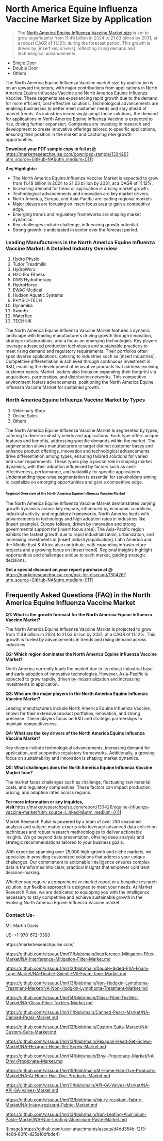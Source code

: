 <h1>North America Equine Influenza Vaccine Market&nbsp;Size by Application</h1><blockquote><p>The <a href="https://marketresearchpulse.com/download-sample/130426?utm_source=GitHub-NA&amp;utm_medium=0111">North America Equine Influenza Vaccine Market size</a> is set to grow significantly from 11.49 billion in 2024 to 21.63 billion by 2031, at a robust CAGR of 11.12% during the forecast period. This growth is driven by [insert key drivers], reflecting rising demand and technological advancements.</p></blockquote><ul><li>Single Door<li> Double Door<li> Others</li></ul><p>The North America Equine Influenza Vaccine market size by application is on an upward trajectory, with major contributions from applications in North America Equine Influenza Vaccine and North America Equine Influenza Vaccine. These segments are experiencing rapid growth due to the demand for more efficient, cost-effective solutions. Technological advancements are enabling businesses to better meet customer needs and stay ahead of market trends. As industries increasingly adopt these solutions, the demand for applications in North America Equine Influenza Vaccine is expected to rise, driving further expansion. Companies are investing in research and development to create innovative offerings tailored to specific applications, ensuring their position in the market and capturing new growth opportunities.</p><p><strong>Download your PDF sample copy in full at @ </strong><a href="https://marketresearchpulse.com/download-sample/130426?utm_source=GitHub-NA&amp;utm_medium=0111">https://marketresearchpulse.com/download-sample/130426?utm_source=GitHub-NA&amp;utm_medium=0111</a></p><p><strong>Key Highlights: </strong></p><ul><li>The North America Equine Influenza Vaccine Market is expected to grow from 11.49 billion in 2024 to 21.63 billion by 2031, at a CAGR of 11.12%.</li><li>Increasing demand for trend or application is driving market growth.</li><li>Technological advancements and innovation are key market drivers.</li><li>North America, Europe, and Asia-Pacific are leading regional markets.</li><li>Major players are focusing on insert focus area to gain a competitive edge.</li><li>Emerging trends and regulatory frameworks are shaping market dynamics.</li><li>Key challenges include challenge, influencing growth potential.</li><li>Strong growth is anticipated in sector over the forecast period.</li></ul><h3>Leading Manufacturers in the North America Equine Influenza Vaccine Market: A Detailed Industry Overview</h3><ol><li>Hydro Physio</li><li>Tudor Treadmills</li><li>HydroWorx</li><li>H2O For Fitness</li><li>DWS Hydrotherapy</li><li>HydroHorse</li><li>EWAC Medical</li><li>Hudson Aquatic Systems</li><li>PHYSIO-TECH</li><li>Dynamika</li><li>SwimEx</li><li>Waterflex</li><li>TECHNIK</li></ol><div class="flex max-w-full flex-col flex-grow"><div class="min-h-8 text-message flex w-full flex-col items-end gap-2 whitespace-normal break-words [.text-message+&amp;]:mt-5" dir="auto" data-message-author-role="assistant" data-message-id="fd8432e4-4910-450d-b182-61b7bfb0a01f" data-message-model-slug="gpt-4o"><div class="flex w-full flex-col gap-1 empty:hidden first:pt-[3px]"><div class="markdown prose w-full break-words dark:prose-invert light"><p>The North America Equine Influenza Vaccine Market features a dynamic landscape with leading manufacturers driving growth through innovation, strategic collaborations, and a focus on emerging technologies. Key players leverage advanced production techniques and sustainable practices to meet rising demand and regulatory requirements. Their portfolios often span diverse applications, catering to industries such as [insert industries]. Competitive differentiation is achieved through continuous investment in R&amp;D, enabling the development of innovative products that address evolving customer needs. Market leaders also focus on expanding their footprint via acquisitions, partnerships, and distribution networks. This competitive environment fosters advancements, positioning the North America Equine Influenza Vaccine Market for sustained growth.</p></div></div></div></div><h3>North America Equine Influenza Vaccine Market by Types</h3><ol><li>Veterinary Shop<li> Online Sales<li> Others</li></ol><div class="flex max-w-full flex-col flex-grow"><div class="min-h-8 text-message flex w-full flex-col items-end gap-2 whitespace-normal break-words [.text-message+&amp;]:mt-5" dir="auto" data-message-author-role="assistant" data-message-id="084470be-0bb7-4664-bddf-5156b4f41249" data-message-model-slug="gpt-4o-mini"><div class="flex w-full flex-col gap-1 empty:hidden first:pt-[3px]"><div class="markdown prose w-full break-words dark:prose-invert light"><p>The North America Equine Influenza Vaccine Market is segmented by types, catering to diverse industry needs and applications. Each type offers unique features and benefits, addressing specific demands within the market. The segmentation allows manufacturers to target distinct customer bases and enhance product offerings. Innovation and technological advancements drive differentiation among types, ensuring tailored solutions for varied end-user requirements. These types play a pivotal role in shaping market dynamics, with their adoption influenced by factors such as cost-effectiveness, performance, and suitability for specific applications. Understanding type-wise segmentation is essential for stakeholders aiming to capitalize on emerging opportunities and gain a competitive edge.</p></div></div></div></div><h3><span style="font-size: 11px;">Regional Overview of the North America Equine Influenza Vaccine Market</span></h3><div class="flex max-w-full flex-col flex-grow"><div class="min-h-8 text-message flex w-full flex-col items-end gap-2 whitespace-normal break-words [.text-message+&amp;]:mt-5" dir="auto" data-message-author-role="assistant" data-message-id="e9038762-ce64-4e30-91c9-9bd413514231" data-message-model-slug="gpt-4o-mini"><div class="flex w-full flex-col gap-1 empty:hidden first:pt-[3px]"><div class="markdown prose w-full break-words dark:prose-invert light"><p>The North America Equine Influenza Vaccine Market demonstrates varying growth dynamics across key regions, influenced by economic conditions, industrial activity, and regulatory frameworks. North America leads with advancements in technology and high adoption rates in industries like [insert example]. Europe follows, driven by innovation and strong governmental support for [insert focus area]. The Asia-Pacific region exhibits the fastest growth due to rapid industrialization, urbanization, and increasing investments in [insert industry/application]. Latin America and the Middle East &amp; Africa also contribute, with expanding infrastructure projects and a growing focus on [insert trend]. Regional insights highlight opportunities and challenges unique to each market, guiding strategic decisions.</p></div></div></div></div><p><strong>Get a special discount on your report purchase at @ </strong><a href="https://marketresearchpulse.com/ask-for-discount/130426?utm_source=GitHub-NA&amp;utm_medium=0111">https://marketresearchpulse.com/ask-for-discount/130426?utm_source=GitHub-NA&amp;utm_medium=0111</a></p><h2>Frequently Asked Questions (FAQ) in the North America Equine Influenza Vaccine Market</h2><p><strong>Q1: What is the growth forecast for the North America Equine Influenza Vaccine Market?</strong></p><p>The North America Equine Influenza Vaccine Market is projected to grow from 11.49 billion in 2024 to 21.63 billion by 2031, at a CAGR of 11.12%. This growth is fueled by advancements in trends and rising demand across industries.</p><p><strong>Q2: Which region dominates the North America Equine Influenza Vaccine Market?</strong></p><p>North America currently leads the market due to its robust industrial base and early adoption of innovative technologies. However, Asia-Pacific is expected to grow rapidly, driven by industrialization and increasing investments in application.</p><p><strong>Q3: Who are the major players in the North America Equine Influenza Vaccine Market?</strong></p><p>Leading manufacturers include North America Equine Influenza Vaccine, known for their extensive product portfolios, innovation, and strong presence. These players focus on R&amp;D and strategic partnerships to maintain competitiveness.</p><p><strong>Q4: What are the key drivers of the North America Equine Influenza Vaccine Market?</strong></p><p>Key drivers include technological advancements, increasing demand for application, and supportive regulatory frameworks. Additionally, a growing focus on sustainability and innovation is shaping market dynamics.</p><p><strong>Q5: What challenges does the North America Equine Influenza Vaccine Market face?</strong></p><p>The market faces challenges such as challenge, fluctuating raw material costs, and regulatory complexities. These factors can impact production, pricing, and adoption rates across regions.</p><p><strong>For more information or any inquiries, visit&nbsp;</strong><a href="https://marketresearchpulse.com/report/130426/equine-influenza-vaccine-market?utm_source=Linkedin&utm_medium=0111">https://marketresearchpulse.com/report/130426/equine-influenza-vaccine-market?utm_source=Linkedin&utm_medium=0111</a></p><p>Market Research Pulse is powered by a team of over 250 seasoned analysts and subject matter experts who leverage advanced data collection techniques and robust research methodologies to deliver actionable insights. We go beyond data presentation, offering deep analysis and strategic recommendations tailored to your business goals.</p><p>With expertise spanning over 25,000 high-growth and niche markets, we specialize in providing customized solutions that address your unique challenges. Our commitment to actionable intelligence ensures complex data is transformed into clear, practical insights that empower confident decision-making.</p><p>Whether you require a comprehensive market report or a bespoke research solution, our flexible approach is designed to meet your needs. At Market Research Pulse, we are dedicated to equipping you with the intelligence necessary to stay competitive and achieve sustainable growth in the evolving North America Equine Influenza Vaccine market.</p><h3><strong>Contact Us-</strong></h3><p>Mr. Martin Davis</p><p>US: +1-970-672-0390</p><p>https://marketresearchpulse.com/</p><p><a href="https://github.com/vissuuu1/mri11/blob/main/Interference-Mitigation-Filter-Market/NA-Interference-Mitigation-Filter-Market.md">https://github.com/vissuuu1/mri11/blob/main/Interference-Mitigation-Filter-Market/NA-Interference-Mitigation-Filter-Market.md</a></p><p><a href="https://github.com/vissuuu1/mri12/blob/main/Double-Sided-EVA-Foam-Tape-Market/NA-Double-Sided-EVA-Foam-Tape-Market.md">https://github.com/vissuuu1/mri12/blob/main/Double-Sided-EVA-Foam-Tape-Market/NA-Double-Sided-EVA-Foam-Tape-Market.md</a></p><p><a href="https://github.com/vissuuu1/mri13/blob/main/Non-Hodgkin-Lymphoma-Treatment-Market/NA-Non-Hodgkin-Lymphoma-Treatment-Market.md">https://github.com/vissuuu1/mri13/blob/main/Non-Hodgkin-Lymphoma-Treatment-Market/NA-Non-Hodgkin-Lymphoma-Treatment-Market.md</a></p><p><a href="https://github.com/vissuuu1/mri14/blob/main/Glass-Fiber-Textiles-Market/NA-Glass-Fiber-Textiles-Market.md">https://github.com/vissuuu1/mri14/blob/main/Glass-Fiber-Textiles-Market/NA-Glass-Fiber-Textiles-Market.md</a></p><p><a href="https://github.com/vissuuu1/mri11/blob/main/Canned-Pears-Market/NA-Canned-Pears-Market.md">https://github.com/vissuuu1/mri11/blob/main/Canned-Pears-Market/NA-Canned-Pears-Market.md</a></p><p><a href="https://github.com/vissuuu1/mri12/blob/main/Custom-Suits-Market/NA-Custom-Suits-Market.md">https://github.com/vissuuu1/mri12/blob/main/Custom-Suits-Market/NA-Custom-Suits-Market.md</a></p><p><a href="https://github.com/vissuuu1/mri13/blob/main/Hexagon-Head-Set-Screw-Market/NA-Hexagon-Head-Set-Screw-Market.md">https://github.com/vissuuu1/mri13/blob/main/Hexagon-Head-Set-Screw-Market/NA-Hexagon-Head-Set-Screw-Market.md</a></p><p><a href="https://github.com/vissuuu1/mri14/blob/main/Ethyl-Propionate-Market/NA-Ethyl-Propionate-Market.md">https://github.com/vissuuu1/mri14/blob/main/Ethyl-Propionate-Market/NA-Ethyl-Propionate-Market.md</a></p><p><a href="https://github.com/vissuuu1/mri15/blob/main/At-Home-Hair-Dye-Products-Market/NA-At-Home-Hair-Dye-Products-Market.md">https://github.com/vissuuu1/mri15/blob/main/At-Home-Hair-Dye-Products-Market/NA-At-Home-Hair-Dye-Products-Market.md</a></p><p><a href="https://github.com/vissuuu1/mri11/blob/main/API-6A-Valves-Market/NA-API-6A-Valves-Market.md">https://github.com/vissuuu1/mri11/blob/main/API-6A-Valves-Market/NA-API-6A-Valves-Market.md</a></p><p><a href="https://github.com/vissuuu1/mri12/blob/main/Injury-resistant-Fabric-Market/NA-Injury-resistant-Fabric-Market.md">https://github.com/vissuuu1/mri12/blob/main/Injury-resistant-Fabric-Market/NA-Injury-resistant-Fabric-Market.md</a></p><p><a href="https://github.com/vissuuu1/mri13/blob/main/Non-Leafing-Aluminium-Paste-Market/NA-Non-Leafing-Aluminium-Paste-Market.md">https://github.com/vissuuu1/mri13/blob/main/Non-Leafing-Aluminium-Paste-Market/NA-Non-Leafing-Aluminium-Paste-Market.md</a></p>
![image](https://github.com/user-attachments/assets/d4dd354b-f2f3-4c6d-80f6-d25a18dfbde4)
